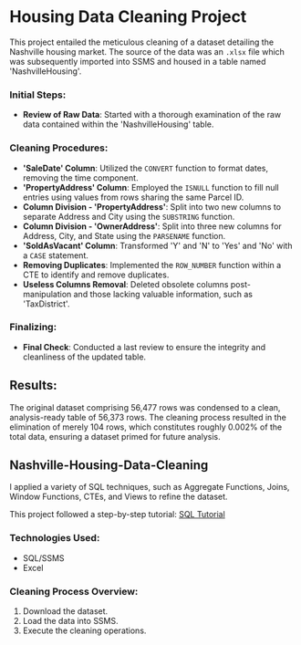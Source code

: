 # Housing Data Cleaning Project

This project entailed the meticulous cleaning of a dataset detailing the Nashville housing market. The source of the data was an `.xlsx` file which was subsequently imported into SSMS and housed in a table named 'NashvilleHousing'.

### Initial Steps:

- **Review of Raw Data**: Started with a thorough examination of the raw data contained within the 'NashvilleHousing' table.

### Cleaning Procedures:

- **'SaleDate' Column**: Utilized the `CONVERT` function to format dates, removing the time component.
- **'PropertyAddress' Column**: Employed the `ISNULL` function to fill null entries using values from rows sharing the same Parcel ID.
- **Column Division - 'PropertyAddress'**: Split into two new columns to separate Address and City using the `SUBSTRING` function.
- **Column Division - 'OwnerAddress'**: Split into three new columns for Address, City, and State using the `PARSENAME` function.
- **'SoldAsVacant' Column**: Transformed 'Y' and 'N' to 'Yes' and 'No' with a `CASE` statement.
- **Removing Duplicates**: Implemented the `ROW_NUMBER` function within a CTE to identify and remove duplicates.
- **Useless Columns Removal**: Deleted obsolete columns post-manipulation and those lacking valuable information, such as 'TaxDistrict'.

### Finalizing:

- **Final Check**: Conducted a last review to ensure the integrity and cleanliness of the updated table.

## Results:

The original dataset comprising 56,477 rows was condensed to a clean, analysis-ready table of 56,373 rows. The cleaning process resulted in the elimination of merely 104 rows, which constitutes roughly 0.002% of the total data, ensuring a dataset primed for future analysis.

## Nashville-Housing-Data-Cleaning

I applied a variety of SQL techniques, such as Aggregate Functions, Joins, Window Functions, CTEs, and Views to refine the dataset.

This project followed a step-by-step tutorial: [SQL Tutorial](https://www.youtube.com/watch?v=8rO7ztF4NtU&list=PLUaB-1hjhk8H48Pj32z4GZgGWyylqv85f&index=3)

### Technologies Used:

- SQL/SSMS
- Excel

### Cleaning Process Overview:

1. Download the dataset.
2. Load the data into SSMS.
3. Execute the cleaning operations.
